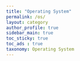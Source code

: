 ```yaml
---
title: "Operating System"
permalink: /os/
layout: category
author_profile: true
sidebar_main: true
toc_sticky: true
toc_ads : true
taxonomy: Operating System
---
```

